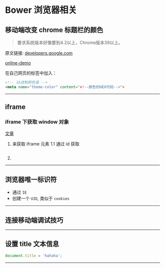 # Bower 浏览器相关



## 移动端改变 chrome 标题栏的颜色

> 要求系统版本好像要到4.2以上，Chrome版本39以上。

原文链接: [developers.google.com][1]

[online-demo][1]

在自己网页的<head></head>标签中加入：

```html
<!-- 16进制颜色值 -->
<meta name="theme-color" content="<!--颜色的HEX代码-->">
```

---


## iframe
### iframe 下获取 window 对象
[文章][3]

1. 来获取 iframe 元素
    1.1 通过 id 获取
    ```js
    
    ```
2. 

---


## 浏览器唯一标识符

+ 通过 `IE`
+ 创建一个 `UID`, 类似于 `cookies`

---



## 连接移动端调试技巧

---



## 设置 title 文本信息

```js
document.title = 'hahaha';
```





---

[1]: https://developers.google.com/web/updates/2014/11/Support-for-theme-color-in-Chrome-39-for-Android?hl=en
[2]: https://hodorshy.github.io/example/chrome-title-color.html
[3]: https://www.cnblogs.com/TiestoRay/p/2660524.html